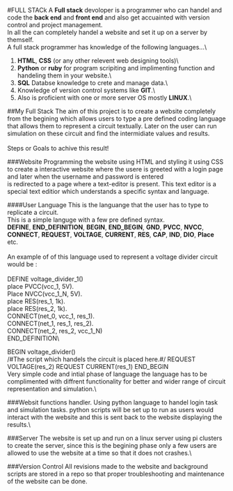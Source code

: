 #FULL STACk
A **Full stack** devoloper is a programmer who can handel and code the **back end** and **front end** and also get accuainted with version control and project management.\
In all the can completely handel a website and set it up on a server by themself.\
A full stack programmer has knowledge of the following languages...\
1) **HTML**, **CSS** (or any other relevent web designing tools)\
2) **Python** or **ruby** for program scripiting and implimenting function and handeling them in your website.\
3) **SQL** Databse knowledge to crete and manage data.\
4) Knowledge of version control systems like **GIT**.\
5) Also is proficient with one or more server OS mostly **LINUX**.\

##My Full Stack
The aim of this project is to create a website completely from the begining which allows users to type a pre defined coding language that allows them to represent a circuit textually. 
Later on the user can run simulation on these circuit and find the intermidiate values and results.\
\
Steps or Goals to achive this result!

###Website
Programming the website using HTML and styling it using CSS to create a interactive website where the usere is greeted with a login page and later when the username and password is entered\
 is redirected to a page where a text-editor is present. This text editor is a special text editior which understands a specific syntax and language.

####User Language
This is the languange that the user has to type to replicate a circuit.\
This is a simple languge with a few pre defined syntax.\
**DEFINE**, **END_DEFINITION**, **BEGIN**, **END_BEGIN**, **GND**, **PVCC**, **NVCC**, **CONNECT**, **REQUEST**, **VOLTAGE**, **CURRENT**, **RES**, **CAP**, **IND**, **DIO**, **Place** etc.\
\
An example of of this language used to represent a voltage divider circuit would be :\
\
DEFINE voltage_divider_1()\
	place PVCC(vcc_1, 5V).\
	Place NVCC(vcc_1_N, 5V).\
	place RES(res_1, 1k).\
	place RES(res_2, 1k).\
	CONNECT(net_0, vcc_1, res_1).\
	CONNECT(net_1, res_1, res_2).\
	CONNECT(net_2, res_2, vcc_1_N)\
END_DEFINITION\

BEGIN voltage_divider()\
	/#The script which handels the circuit is placed here.#/
	REQUEST VOLTAGE(res_2)
	REQUEST CURRENT(res_1)
END_BEGIN
\
Very simple code and intial phase of language the language has to be complimented with diffrent functionality for better and wider range of circuit representation and simulation.\

###Websit functions handler.
Using python language to handel login task and simulation tasks. python scripts will be set up to run as users would interact with the website and this is sent back to the website displaying the results.\

###Server
The website is set up and run on a linux server using pi clusters to create the server, since this is the begining phase only a few users are allowed to use the website at a 
time so that it does not crashes.\

###Version Control
All revisions made to the website and background scripts are stored in a repo so that proper troubleshooting and maintenance of the website can be done.




